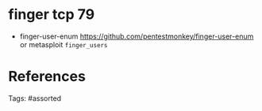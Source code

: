 # finger tcp 79
- finger-user-enum https://github.com/pentestmonkey/finger-user-enum or metasploit `finger_users`

# References

Tags:
    #assorted

